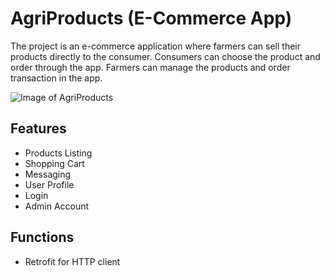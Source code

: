# AgriProducts (E-Commerce App)

The project is an e-commerce application where farmers can sell their products directly to the consumer.
Consumers can choose the product and order through the app. Farmers can manage the products and order transaction in the app.

![Image of AgriProducts](http://github.com/macoycorpuz/docs/summary.gif)

## Features
- Products Listing
- Shopping Cart
- Messaging
- User Profile
- Login
- Admin Account

## Functions
- Retrofit for HTTP client

